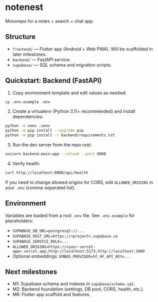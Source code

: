 # notenest

Monorepo for a notes + search + chat app.

## Structure
- `frontend/` — Flutter app (Android + Web PWA). Will be scaffolded in later milestones.
- `backend/` — FastAPI service.
- `supabase/` — SQL schema and migration scripts.

## Quickstart: Backend (FastAPI)
1) Copy environment template and edit values as needed:

```bash
cp .env.example .env
```

2) Create a virtualenv (Python 3.11+ recommended) and install dependencies:

```bash
python -m venv .venv
python -m pip install --upgrade pip
python -m pip install -r backend/requirements.txt
```

3) Run the dev server from the repo root:

```bash
uvicorn backend.main:app --reload --port 8000
```

4) Verify health:

```bash
curl http://localhost:8000/api/health
```

If you need to change allowed origins for CORS, edit `ALLOWED_ORIGINS` in your `.env` (comma-separated list).

## Environment
Variables are loaded from a root `.env` file. See `.env.example` for placeholders:
- `SUPABASE_DB_URL=postgresql://...`
- `SUPABASE_REST_URL=https://<project>.supabase.co`
- `SUPABASE_SERVICE_ROLE=...`
- `ALLOWED_ORIGINS=https://<your-vercel-app>.vercel.app,http://localhost:5173,http://localhost:3000`
- Optional embeddings: `EMBED_PROVIDER=hf`, `HF_API_KEY=...`

## Next milestones
- M1: Supabase schema and indexes in `supabase/schema.sql`.
- M2: Backend foundation (settings, DB pool, CORS, health, etc.).
- M6: Flutter app scaffold and features.


